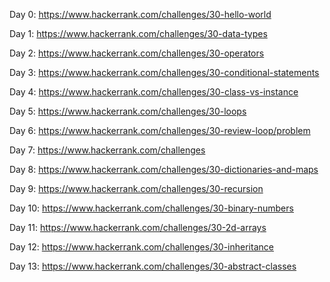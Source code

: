 Day 0: https://www.hackerrank.com/challenges/30-hello-world

Day 1: https://www.hackerrank.com/challenges/30-data-types

Day 2: https://www.hackerrank.com/challenges/30-operators

Day 3: https://www.hackerrank.com/challenges/30-conditional-statements

Day 4: https://www.hackerrank.com/challenges/30-class-vs-instance

Day 5: https://www.hackerrank.com/challenges/30-loops

Day 6: https://www.hackerrank.com/challenges/30-review-loop/problem

Day 7: https://www.hackerrank.com/challenges

Day 8: https://www.hackerrank.com/challenges/30-dictionaries-and-maps

Day 9: https://www.hackerrank.com/challenges/30-recursion

Day 10: https://www.hackerrank.com/challenges/30-binary-numbers

Day 11: https://www.hackerrank.com/challenges/30-2d-arrays

Day 12: https://www.hackerrank.com/challenges/30-inheritance

Day 13: https://www.hackerrank.com/challenges/30-abstract-classes